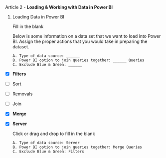 Article 2 - **Loading & Working with Data in Power BI**

1.  Loading Data in Power BI

    Fill in the blank
  
    Below is some information on a data set that we want to load into Power BI. Assign the proper actions that you would take in preparing the dataset.

        A. Type of data source: ______
        B. Power BI option to join queries together: ______ Queries
        C. Exclude Blue & Green: ______

- [x]   **Filters**
- [ ]   Sort
- [ ]   Removals
- [ ]   Join
- [x]   **Merge**
- [x]   **Server**

    Click or drag and drop to fill in the blank
    
        A. Type of data source: Server
        B. Power BI option to join queries together: Merge Queries
        C. Exclude Blue & Green: Filters
